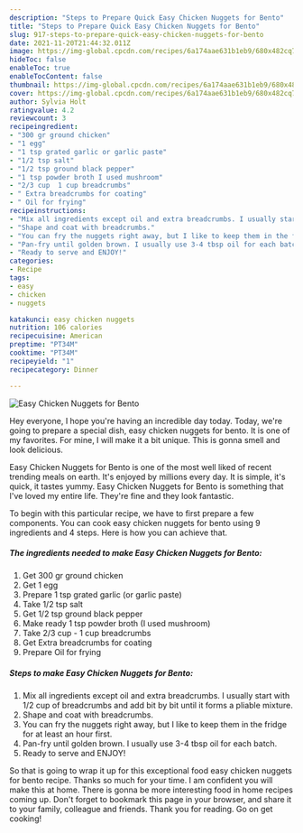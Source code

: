 ```yaml
---
description: "Steps to Prepare Quick Easy Chicken Nuggets for Bento"
title: "Steps to Prepare Quick Easy Chicken Nuggets for Bento"
slug: 917-steps-to-prepare-quick-easy-chicken-nuggets-for-bento
date: 2021-11-20T21:44:32.011Z
image: https://img-global.cpcdn.com/recipes/6a174aae631b1eb9/680x482cq70/easy-chicken-nuggets-for-bento-recipe-main-photo.jpg
hideToc: false
enableToc: true
enableTocContent: false
thumbnail: https://img-global.cpcdn.com/recipes/6a174aae631b1eb9/680x482cq70/easy-chicken-nuggets-for-bento-recipe-main-photo.jpg
cover: https://img-global.cpcdn.com/recipes/6a174aae631b1eb9/680x482cq70/easy-chicken-nuggets-for-bento-recipe-main-photo.jpg
author: Sylvia Holt
ratingvalue: 4.2
reviewcount: 3
recipeingredient:
- "300 gr ground chicken"
- "1 egg"
- "1 tsp grated garlic or garlic paste"
- "1/2 tsp salt"
- "1/2 tsp ground black pepper"
- "1 tsp powder broth I used mushroom"
- "2/3 cup  1 cup breadcrumbs"
- " Extra breadcrumbs for coating"
- " Oil for frying"
recipeinstructions:
- "Mix all ingredients except oil and extra breadcrumbs. I usually start with 1/2 cup of breadcrumbs and add bit by bit until it forms a pliable mixture."
- "Shape and coat with breadcrumbs."
- "You can fry the nuggets right away, but I like to keep them in the fridge for at least an hour first."
- "Pan-fry until golden brown. I usually use 3-4 tbsp oil for each batch."
- "Ready to serve and ENJOY!"
categories:
- Recipe
tags:
- easy
- chicken
- nuggets

katakunci: easy chicken nuggets 
nutrition: 106 calories
recipecuisine: American
preptime: "PT34M"
cooktime: "PT34M"
recipeyield: "1"
recipecategory: Dinner

---
```



![Easy Chicken Nuggets for Bento](https://img-global.cpcdn.com/recipes/6a174aae631b1eb9/680x482cq70/easy-chicken-nuggets-for-bento-recipe-main-photo.jpg)

Hey everyone, I hope you're having an incredible day today. Today, we're going to prepare a special dish, easy chicken nuggets for bento. It is one of my favorites. For mine, I will make it a bit unique. This is gonna smell and look delicious.

Easy Chicken Nuggets for Bento is one of the most well liked of recent trending meals on earth. It's enjoyed by millions every day. It is simple, it's quick, it tastes yummy. Easy Chicken Nuggets for Bento is something that I've loved my entire life. They're fine and they look fantastic.




To begin with this particular recipe, we have to first prepare a few components. You can cook easy chicken nuggets for bento using 9 ingredients and 4 steps. Here is how you can achieve that.

<!--inarticleads1-->

##### The ingredients needed to make Easy Chicken Nuggets for Bento:

1. Get 300 gr ground chicken
1. Get 1 egg
1. Prepare 1 tsp grated garlic (or garlic paste)
1. Take 1/2 tsp salt
1. Get 1/2 tsp ground black pepper
1. Make ready 1 tsp powder broth (I used mushroom)
1. Take 2/3 cup - 1 cup breadcrumbs
1. Get  Extra breadcrumbs for coating
1. Prepare  Oil for frying




<!--inarticleads2-->

##### Steps to make Easy Chicken Nuggets for Bento:

1. Mix all ingredients except oil and extra breadcrumbs. I usually start with 1/2 cup of breadcrumbs and add bit by bit until it forms a pliable mixture.
1. Shape and coat with breadcrumbs.
1. You can fry the nuggets right away, but I like to keep them in the fridge for at least an hour first.
1. Pan-fry until golden brown. I usually use 3-4 tbsp oil for each batch.
1. Ready to serve and ENJOY!



So that is going to wrap it up for this exceptional food easy chicken nuggets for bento recipe. Thanks so much for your time. I am confident you will make this at home. There is gonna be more interesting food in home recipes coming up. Don't forget to bookmark this page in your browser, and share it to your family, colleague and friends. Thank you for reading. Go on get cooking!
